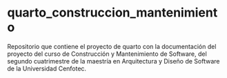 # quarto_construccion_mantenimiento
Repositorio que contiene el proyecto de quarto con la documentación del proyecto del curso de Construcción y Mantenimiento de Software, del segundo cuatrimestre de la maestría en Arquitectura y Diseño de Software de la Universidad Cenfotec.
